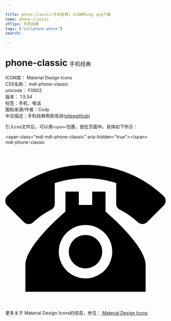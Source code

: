 ```yaml
---

title: phone classic(手机经典) ICON转svg、png下载
name: phone-classic
zhTips: 手机经典
tags: ["cellphone-phone"]
search: 

---
```


# phone-classic  <small style="font-size: 60%;font-weight: 100">手机经典</small>


<div class="detail-page">
<p>
<span>
ICON库：
<span class="badge-secondary badge">Material Design Icons</span> 
</span>
<br/>
<span>
CSS名称：
<span class="badge-secondary badge">mdi-phone-classic</span> 
</span>
<br/>
<span>
unicode：
<span class="badge-secondary badge">F0602</span> 
<copy-btn content='F0602' btn-title=""></copy-btn>
<copy-btn :content='String.fromCodePoint(parseInt("F0602", 16))' btn-title="复制U"></copy-btn>
</span>
<br/>
<span>
版本：
<span class="badge-secondary badge">1.5.54</span> 
</span><br/><span>标签：<span class="badge-light badge"><router-link to="/tags/cellphone-phone.html">手机、电话</router-link></span></span>
<br/>
<span>图标来源/作者：<span class="badge-light badge">Cody</span></span> 
<br/>
<span class="zh-detail">中文描述：<span class="badge-primary badge">手机经典</span><span class="help-link"><span>帮助改进</span>(<a href="https://gitee.com/liuwave/icon-helper/edit/master/json/material/phone-classic.json" target="_blank" rel="noopener noreferrer">gitee</a><a href="https://github.com/liuwave/icon-helper/edit/master/json/material/phone-classic.json" target="_blank" rel="noopener noreferrer">github</a></span>)</span><br/>
</p>
</div>
<div class="alert alert-dark">
  <i class="mdi mdi-phone-classic mdi-48px"></i>
  <i class="mdi mdi-phone-classic mdi-36px"></i>
  <i class="mdi mdi-phone-classic mdi-24px"></i>
  <i class="mdi mdi-phone-classic mdi-18px"></i>
</div>
<div>
  <p>引入css文件后，可以用<code>&lt;span&gt;</code>包裹，放在页面中。具体如下所示：    
  </p>
  <div class="alert alert-primary" style="font-size: 14px">
    &lt;span class="mdi mdi-phone-classic" aria-hidden="true"&gt;&lt;/span&gt;
    <copy-btn content='<span class="mdi mdi-phone-classic" aria-hidden="true"></span>'></copy-btn>
  </div>
  <div class="alert alert-secondary">
    <i class="mdi mdi-phone-classic"
    style="font-size: 24px"
    aria-hidden="true"></i> mdi-phone-classic
    <copy-btn content="mdi-phone-classic" btn-title="复制图标名称"></copy-btn>
  </div>
</div>
<div id="svg" class="svg-wrap">
<svg xmlns="http://www.w3.org/2000/svg" viewBox="0 0 24 24"><path d="M12,3C7.46,3 3.34,4.78 0.29,7.67C0.11,7.85 0,8.1 0,8.38C0,8.66 0.11,8.91 0.29,9.09L2.77,11.57C2.95,11.75 3.2,11.86 3.5,11.86C3.75,11.86 4,11.75 4.18,11.58C4.97,10.84 5.87,10.22 6.84,9.73C7.17,9.57 7.4,9.23 7.4,8.83V5.73C8.85,5.25 10.39,5 12,5C13.59,5 15.14,5.25 16.59,5.72V8.82C16.59,9.21 16.82,9.56 17.15,9.72C18.13,10.21 19,10.84 19.82,11.57C20,11.75 20.25,11.85 20.5,11.85C20.8,11.85 21.05,11.74 21.23,11.56L23.71,9.08C23.89,8.9 24,8.65 24,8.37C24,8.09 23.88,7.85 23.7,7.67C20.65,4.78 16.53,3 12,3M9,7V10C9,10 3,15 3,18V22H21V18C21,15 15,10 15,10V7H13V9H11V7H9M12,12A4,4 0 0,1 16,16A4,4 0 0,1 12,20A4,4 0 0,1 8,16A4,4 0 0,1 12,12M12,13.5A2.5,2.5 0 0,0 9.5,16A2.5,2.5 0 0,0 12,18.5A2.5,2.5 0 0,0 14.5,16A2.5,2.5 0 0,0 12,13.5Z" /></svg>
</div>
<detail full-name='mdi-phone-classic'></detail>
    
<div><p>更多关于 Material Design Icons的信息，参见：<a target="_blank" href="https://iconhelper.cn/material.html"> Material Design Icons</a>
</p></div>

